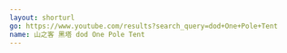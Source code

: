 ```yaml
---
layout: shorturl
go: https://www.youtube.com/results?search_query=dod+One+Pole+Tent
name: 山之客 黑塔 dod One Pole Tent
---
```

